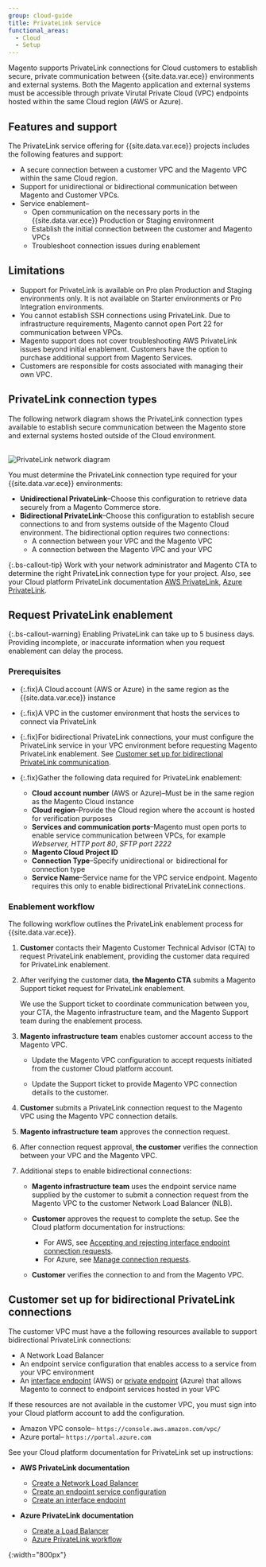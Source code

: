 ```yaml
---
group: cloud-guide
title: PrivateLink service
functional_areas:
  - Cloud
  - Setup
---
```


Magento supports PrivateLink connections for Cloud customers to establish secure, private communication between {{site.data.var.ece}} environments and external systems. Both the Magento application and external systems must be accessible through private Virutal Private Cloud (VPC) endpoints hosted within the same Cloud region (AWS or Azure).

## Features and support

The PrivateLink service offering for {{site.data.var.ece}} projects includes the following features and support:

-  A secure connection between a customer VPC and the Magento VPC within the same Cloud region.
-  Support for unidirectional or bidirectional communication between Magento and Customer VPCs.
-  Service enablement–
   -  Open communication on the necessary ports in the {{site.data.var.ece}} Production or Staging environment
   -  Establish the initial connection between the customer and Magento VPCs
   -  Troubleshoot connection issues during enablement

## Limitations

-  Support for PrivateLink is available on Pro plan Production and Staging environments only. It is not available on  Starter environments or Pro Integration environments.
-  You cannot establish SSH connections using PrivateLink. Due to infrastructure requirements, Magento cannot open Port 22 for communication between VPCs.
-  Magento support does not cover troubleshooting AWS PrivateLink issues beyond initial enablement. Customers have the option to purchase additional support from Magento Services.
-  Customers are responsible for costs associated with managing their own VPC.

## PrivateLink connection types

The following network diagram shows the PrivateLink connection types available to establish secure communication between the Magento store and external systems hosted outside of the Cloud environment.<br><br>

![PrivateLink network diagram]

You must determine the PrivateLink connection type required for your {{site.data.var.ece}} environments:

-  **Unidirectional PrivateLink**–Choose this configuration to retrieve data securely from a Magento Commerce store.
-  **Bidirectional PrivateLink**–Choose this configuration to establish secure connections to and from systems outside of the Magento Cloud environment. The bidirectional option requires two connections:
   -  A connection between your VPC and the Magento VPC
   -  A connection between the Magento VPC and your VPC

{:.bs-callout-tip}
Work with your network administrator and Magento CTA to determine the right PrivateLink connection type for your project. Also, see your Cloud platform PrivateLink documentation [AWS PrivateLink][], [Azure PrivateLink].

## Request PrivateLink enablement

{:.bs-callout-warning}
Enabling PrivateLink can take up to 5 business days. Providing incomplete, or inaccurate information when you request enablement can delay the process.

### Prerequisites

-  {:.fix}A Cloud account (AWS or Azure) in the same region as the {{site.data.var.ece}} instance
-  {:.fix}A VPC in the customer environment that hosts the services to connect via PrivateLink
-  {:.fix}For bidirectional PrivateLink connections, your must configure the PrivateLink service in your VPC environment before requesting Magento PrivateLink enablement. See [Customer set up for bidirectional PrivateLink communication](#customer-set-up-for-bidirectional-privatelink-connections).
-  {:.fix}Gather the following data required for PrivateLink enablement:

   -  **Cloud account number** (AWS or Azure)–Must be in the same region as the Magento Cloud instance
   -  **Cloud region**–Provide the Cloud region where the account is hosted for verification purposes
   -  **Services and communication ports**–Magento must open ports to enable service communication between VPCs, for example _Webserver, HTTP port 80_, _SFTP port 2222_
   -  **Magento Cloud Project ID**
   -  **Connection Type**–Specify unidirectional or  bidirectional for connection type
   -  **Service Name**–Service name for the VPC service endpoint. Magento requires this only to enable bidirectional PrivateLink connections.

### Enablement workflow

The following workflow outlines the PrivateLink enablement process for {{site.data.var.ece}}.

1. **Customer** contacts their Magento Customer Technical Advisor (CTA) to request PrivateLink enablement, providing the customer data required for PrivateLink enablement.

1. After verifying the customer data, **the Magento CTA** submits a Magento Support ticket request for PrivateLink enablement.

   We use the Support ticket to coordinate communication between you, your CTA, the Magento infrastructure team, and the Magento Support team during the enablement process.

1. **Magento infrastructure team** enables customer account access to the Magento VPC.

   -  Update the Magento VPC configuration to accept requests initiated from the customer Cloud platform account.

   -  Update the Support ticket to provide Magento VPC connection details to the customer.

1. **Customer** submits a PrivateLink connection request to the Magento VPC using the Magento VPC connection details.

1. **Magento infrastructure team** approves the connection request.

1. After connection request approval, **the customer** verifies the connection between your VPC and the Magento VPC.

1. Additional steps to enable bidirectional connections:

   -  **Magento infrastructure team** uses the endpoint service name supplied by the customer to submit a connection request from the Magento VPC to the customer Network Load Balancer (NLB).

   -  **Customer** approves the request to complete the setup. See the Cloud platform documentation for instructions:

      -  For AWS, see [Accepting and rejecting interface endpoint connection requests][].
      -  For Azure, see [Manage connection requests][].

   -  **Customer** verifies the connection to and from the Magento VPC.

## Customer set up for bidirectional PrivateLink connections

The customer VPC must have a the following resources available to support bidirectional PrivateLink connections:

-  A Network Load Balancer
-  An endpoint service configuration that enables access to a service from your VPC environment
-  An [interface endpoint][] (AWS) or [private endpoint][] (Azure) that allows Magento to connect to endpoint services hosted in your VPC

If these resources are not available in the customer VPC, you must sign into your Cloud platform account to add the configuration.

-  Amazon VPC console– `https://console.aws.amazon.com/vpc/`
-  Azure portal– `https://portal.azure.com`

See your Cloud platform documentation for PrivateLink set up instructions:

-  **AWS PrivateLink  documentation**
   -  [Create a Network Load Balancer][]
   -  [Create an endpoint service configuration][]
   -  [Create an interface endpoint][]

-  **Azure PrivateLink documentation**
   -  [Create a Load Balancer][]
   -  [Azure PrivateLink workflow][]

<!--Link definitions-->

[PrivateLink network diagram]: {{site.baseurl}}/common/images/cloud/cloud-privatelink-architecture-diagram.png
{:width="800px"}

[AWS PrivateLink Overview]: https://docs.aws.amazon.com/vpc/latest/userguide/endpoint-service.html#endpoint-service-overview
[AWS PrivateLink documentation]: https://docs.aws.amazon.com/vpc/latest/userguide/what-is-amazon-vpc.html#what-is-privatelink
[AWS PrivateLink]: https://aws.amazon.com/privatelink/
[Accepting and rejecting interface endpoint connection requests]: https://docs.aws.amazon.com/vpc/latest/userguide/accept-reject-endpoint-requests.html
[Azure PrivateLink]: https://docs.microsoft.com/en-us/azure/private-link/
[Create a Load Balancer]: https://docs.microsoft.com/en-us/azure/load-balancer/quickstart-load-balancer-standard-public-portal
[Create a Network Load Balancer]: https://docs.aws.amazon.com/elasticloadbalancing/latest/network/create-network-load-balancer.html
[Create an endpoint service configuration]: https://docs.aws.amazon.com/vpc/latest/userguide/create-endpoint-service.html
[Create an interface endpoint]: https://docs.aws.amazon.com/vpc/latest/userguide/vpce-interface.html#create-interface-endpoint
[Manage connection requests]: https://docs.microsoft.com/en-us/azure/private-link/private-link-service-overview#manage-your-connection-requests
[interface endpoint]: https://docs.aws.amazon.com/vpc/latest/userguide/vpce-interface.html
[private endpoint]: https://docs.microsoft.com/en-us/azure/private-link/private-endpoint-overview
[Azure PrivateLink workflow]: https://docs.microsoft.com/en-us/azure/private-link/private-link-service-overview#workflow
